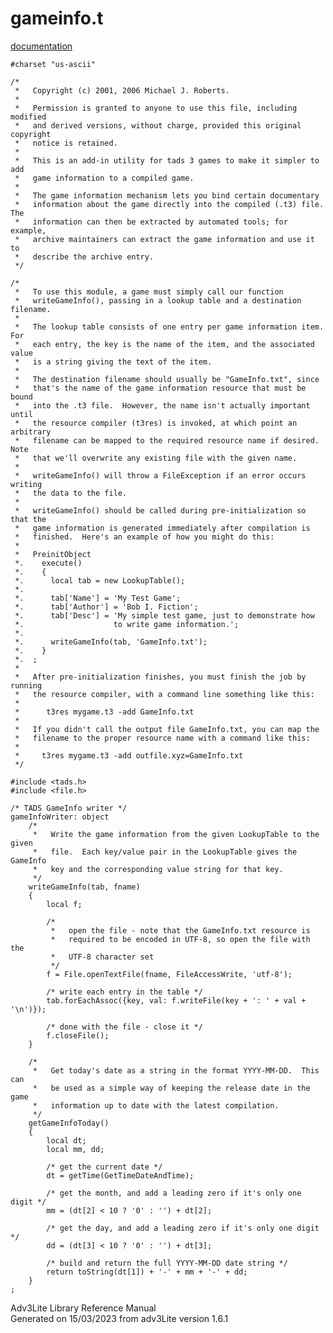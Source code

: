 # gameinfo.t

[documentation](../file/gameinfo.t.html)

    #charset "us-ascii"

    /* 
     *   Copyright (c) 2001, 2006 Michael J. Roberts.
     *   
     *   Permission is granted to anyone to use this file, including modified
     *   and derived versions, without charge, provided this original copyright
     *   notice is retained.  
     *   
     *   This is an add-in utility for tads 3 games to make it simpler to add
     *   game information to a compiled game.  
     *   
     *   The game information mechanism lets you bind certain documentary
     *   information about the game directly into the compiled (.t3) file.  The
     *   information can then be extracted by automated tools; for example,
     *   archive maintainers can extract the game information and use it to
     *   describe the archive entry.  
     */

    /*   
     *   To use this module, a game must simply call our function
     *   writeGameInfo(), passing in a lookup table and a destination filename.
     *   
     *   The lookup table consists of one entry per game information item.  For
     *   each entry, the key is the name of the item, and the associated value
     *   is a string giving the text of the item.
     *   
     *   The destination filename should usually be "GameInfo.txt", since
     *   that's the name of the game information resource that must be bound
     *   into the .t3 file.  However, the name isn't actually important until
     *   the resource compiler (t3res) is invoked, at which point an arbitrary
     *   filename can be mapped to the required resource name if desired.  Note
     *   that we'll overwrite any existing file with the given name.
     *   
     *   writeGameInfo() will throw a FileException if an error occurs writing
     *   the data to the file.
     *   
     *   writeGameInfo() should be called during pre-initialization so that the
     *   game information is generated immediately after compilation is
     *   finished.  Here's an example of how you might do this:
     *   
     *   PreinitObject
     *.    execute()
     *.    {
     *.      local tab = new LookupTable();
     *.  
     *.      tab['Name'] = 'My Test Game';
     *.      tab['Author'] = 'Bob I. Fiction';
     *.      tab['Desc'] = 'My simple test game, just to demonstrate how
     *.                    to write game information.';
     *.  
     *.      writeGameInfo(tab, 'GameInfo.txt');
     *.    }
     *.  ;
     *   
     *   After pre-initialization finishes, you must finish the job by running
     *   the resource compiler, with a command line something like this:
     *   
     *      t3res mygame.t3 -add GameInfo.txt
     *   
     *   If you didn't call the output file GameInfo.txt, you can map the
     *   filename to the proper resource name with a command like this:
     *   
     *     t3res mygame.t3 -add outfile.xyz=GameInfo.txt 
     */

    #include <tads.h>
    #include <file.h>

    /* TADS GameInfo writer */
    gameInfoWriter: object
        /* 
         *   Write the game information from the given LookupTable to the given
         *   file.  Each key/value pair in the LookupTable gives the GameInfo
         *   key and the corresponding value string for that key.  
         */
        writeGameInfo(tab, fname)
        {
            local f;
            
            /* 
             *   open the file - note that the GameInfo.txt resource is
             *   required to be encoded in UTF-8, so open the file with the
             *   UTF-8 character set 
             */
            f = File.openTextFile(fname, FileAccessWrite, 'utf-8');

            /* write each entry in the table */
            tab.forEachAssoc({key, val: f.writeFile(key + ': ' + val + '\n')});
            
            /* done with the file - close it */
            f.closeFile();
        }

        /*
         *   Get today's date as a string in the format YYYY-MM-DD.  This can
         *   be used as a simple way of keeping the release date in the game
         *   information up to date with the latest compilation.  
         */
        getGameInfoToday()
        {
            local dt;
            local mm, dd;
            
            /* get the current date */
            dt = getTime(GetTimeDateAndTime);
            
            /* get the month, and add a leading zero if it's only one digit */
            mm = (dt[2] < 10 ? '0' : '') + dt[2];
            
            /* get the day, and add a leading zero if it's only one digit */
            dd = (dt[3] < 10 ? '0' : '') + dt[3];
            
            /* build and return the full YYYY-MM-DD date string */
            return toString(dt[1]) + '-' + mm + '-' + dd;
        }
    ;

<div class="ftr">

Adv3Lite Library Reference Manual  
Generated on 15/03/2023 from adv3Lite version 1.6.1

</div>
